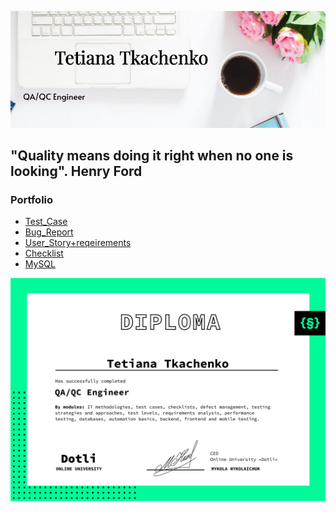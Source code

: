 ![Header](https://github.com/TetianaTkachenko-qa/TetianaTkachenko-qa/blob/main/assets/%D0%9E%D0%B1%D0%BA%D0%BB%D0%B0%D0%B4%D0%B8%D0%BD%D0%BA%D0%B0%20851x315%20%D0%BF.png)

## "Quality means doing it right when no one is looking".             Henry Ford

### Portfolio
<!-- BLOG-POST-LIST:START -->
- [Test_Case](https://github.com/TetianaTkachenko-qa/Test_Case.git)
- [Bug_Report](https://github.com/TetianaTkachenko-qa/Bug_Report.git)
- [User_Story+reqeirements](https://github.com/TetianaTkachenko-qa/User_Story-reqeirements.git)
- [Checklist](https://github.com/TetianaTkachenko-qa/Checklist.git)
- [MySQL](https://github.com/TetianaTkachenko-qa/MySQL.git)
<!-- BLOG-POST-LIST:END -->


![Diploma](https://github.com/TetianaTkachenko-qa/TetianaTkachenko-qa/blob/main/assets/QA_Engineer_(eng).jpg)

